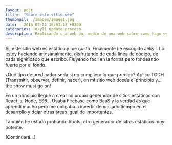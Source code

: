 ```yaml
---
layout: post
title:  "Sobre este sitio web"
thumbnail:  /images/image1.jpg
date:   2016-07-21 16:01:18 +0200
categories: jekyll update proceso
description: Explicando una web por medio de una web sobre como hago webs (y porqué).
---
```


Si, este sitio web es estático y me gusta. Finalmente he escogido Jekyll. Lo estoy haciendo artesanalmente, disfrutando de cada línea de código, de cada significado que escribo. Fluyendo fácil en la forma pero fondeando fuerte por el fondo.

¿Qué tipo de predicador sería si no cumpliera lo que predico? Aplico TODH (Transmitir, observar, definir, hacer), en mi sitio web desde el principio y... the show must go on!

En un principio llegué a crear mi propio generador de sitios estáticos con React.js, Node, ES6... Usaba Firebase como BaaS y la verdad es que aprendí mucho pero me obligaba a invertir demasiado tiempo en el desarrollo y dejar otras áreas igual de importantes.

También he estado probando Roots, otro generador de sitios estáticos muy potente.

(Continuará...)
